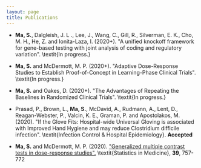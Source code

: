 ```yaml
---
layout: page
title: Publications
---
```


- **Ma, S.**, Dalgleish, J. L ., Lee, J., Wang, C., Gill, R., Silverman, E. K., Cho, M. H., He, Z. and Ionita-Laza, I. (2020+). "A unified knockoff framework for gene-based testing with joint analysis of coding and regulatory variation". \textit{In progress.}

- **Ma, S.** and McDermott, M. P. (2020+). "Adaptive Dose-Response Studies to Establish Proof-of-Concept in Learning-Phase Clinical Trials". \textit{In progress.}

- **Ma, S.** and Oakes, D. (2020+). "The Advantages of Repeating the Baselines in Randomized Clinical Trials". \textit{In progress.}

- Prasad, P., Brown, L., **Ma, S.**, McDavid, A., Rudmann, A., Lent, D., Reagan-Webster, P., Valcin, K. E., Graman, P. and Apostolakos, M. (2020). "If the Glove Fits: Hospital-wide Universal Gloving is associated with Improved Hand Hygiene and may reduce Clostridium difficile infection". \textit{Infection Control \& Hospital Epidemiology}. **Accepted**

- **Ma, S.** and McDermott, M. P. (2020). ["Generalized multiple contrast tests in dose-response studies".](https://doi.org/10.1002/sim.8444) \textit{Statistics in Medicine}, **39**, 757-772





